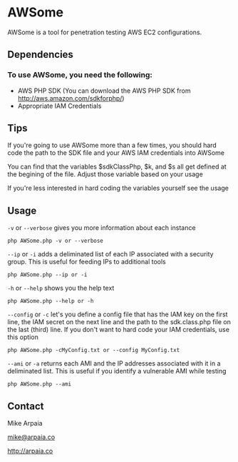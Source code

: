 AWSome
======

AWSome is a tool for penetration testing AWS EC2 configurations.

Dependencies
------------

### To use AWSome, you need the following:                                      
* AWS PHP SDK (You can download the AWS PHP SDK from http://aws.amazon.com/sdkforphp/)
* Appropriate IAM Credentials                                           

Tips
----
If you're going to use AWSome more than a few times, you should hard code the path to the SDK file and your AWS IAM credentials into AWSome

You can find that the variables $sdkClassPhp, $k, and $s all get defined at the begining of the file. Adjust those variable based on your usage

If you're less interested in hard coding the variables yourself see the usage

Usage
----
`-v` or `--verbose` gives you more information about each instance              

	php AWSome.php -v or --verbose 

`--ip` or `-i` adds a <CR> deliminated list of each IP associated with a security group. This is useful for feeding IPs to additional tools

	php AWSome.php --ip or -i

`-h` or `--help` shows you the help text

	php AWSome.php --help or -h

`--config` or `-c` let's you define a config file that has the IAM key on the first line, the IAM secret on the next line and the path to the sdk.class.php file on the last (third) line. If you don't want to hard code your IAM credentials, use this option 	

	php AWSome.php -cMyConfig.txt or --config MyConfig.txt                  


`--ami` or `-a` returns each AMI and the IP addresses associated with it in a <CR> deliminated list. This is useful if you identify a vulnerable AMI while testing

	php AWSome.php --ami

Contact                                                                   
-------

Mike Arpaia                                                             

mike@arpaia.co

http://arpaia.co
